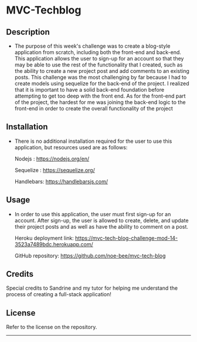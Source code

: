 # MVC-Techblog

## Description

- The purpose of this week's challenge was to create a blog-style application from scratch, including both the front-end and back-end. This application allows the user to sign-up for an account so that they may be able to use the rest of the functionality that I created, such as the ability to create a new project post and add comments to an existing posts. This challenge was the most challenging by far because I had to create models using sequelize for the back-end of the project. I realized that it is important to have a solid back-end foundation before attempting to get too deep with the front end. As for the front-end part of the project, the hardest for me was joining the back-end logic to the front-end in order to create the overall functionality of the project 

## Installation

- There is no additional installation required for the user to use this application, but resources used are as follows:

    Nodejs : https://nodejs.org/en/

    Sequelize : https://sequelize.org/

    Handlebars: https://handlebarsjs.com/

## Usage
- In order to use this application, the user must first sign-up for an account. After sign-up, the user is allowed to create, delete, and update their project posts and as well as have the ability to comment on a post.

  Heroku deployment link: https://mvc-tech-blog-challenge-mod-14-3523a7489bdc.herokuapp.com/

  GitHub repository: https://github.com/noe-bee/mvc-tech-blog


## Credits

Special credits to Sandrine and my tutor for helping me understand the process of creating a full-stack application!

## License

Refer to the license on the repository.

---